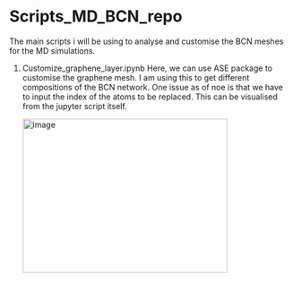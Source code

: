 # Scripts_MD_BCN_repo
The main scripts i will be using to analyse and customise the BCN meshes for the MD simulations.
1. Customize_graphene_layer.ipynb
   Here, we can use ASE package to customise the graphene mesh. I am using this to get different compositions of the BCN network.
   One issue as of noe is that we have to input the index of the atoms to be replaced. This can be visualised from the jupyter script itself.


   <img width="365" height="275" alt="image" src="https://github.com/user-attachments/assets/426183c4-930c-4b4c-a0c4-2a608241f94d" />
